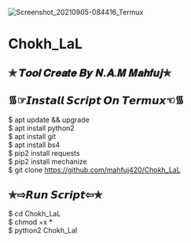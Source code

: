 ![Screenshot_20210905-084416_Termux](https://user-images.githubusercontent.com/64296613/132113316-077567db-c01c-4130-bbf8-fe1dca63fc03.jpg)
# Chokh_LaL
## ✯ 𝑻𝒐𝒐𝒍 𝑪𝒓𝒆𝒂𝒕𝒆 𝑩𝒚 𝑵.𝑨.𝑴 𝑴𝒂𝒉𝒇𝒖𝒋✯

## ᯾☞︎︎︎𝙄𝙣𝙨𝙩𝙖𝙡𝙡 𝙎𝙘𝙧𝙞𝙥𝙩 𝙊𝙣 𝙏𝙚𝙧𝙢𝙪𝙭☜︎︎︎᯾

$ apt update && upgrade  
$ apt install python2  
$ apt install git  
$ apt install bs4  
$ pip2 install requests  
$ pip2 install mechanize  
$ git clone https://github.com/mahfuj420/Chokh_LaL

## ✯⇨𝙍𝙪𝙣 𝙎𝙘𝙧𝙞𝙥𝙩⇦✯

$ cd Chokh_LaL  
$ chmod +x *  
$ python2 Chokh_Lal 
